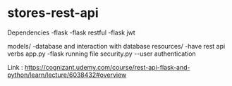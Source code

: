 # stores-rest-api
  Dependencies
    -flask
    -flask restful
    -flask jwt

models/
  -database and interaction with database
resources/
  -have rest api verbs
app.py
  -flask running file
security.py
  --user authentication
  
 Link : 
  https://cognizant.udemy.com/course/rest-api-flask-and-python/learn/lecture/6038432#overview
